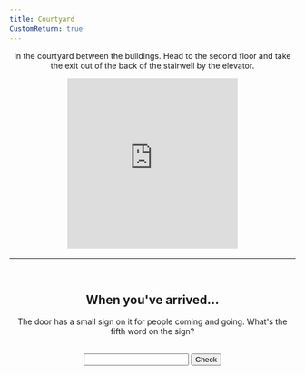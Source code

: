 ```yaml
---
title: Courtyard
CustomReturn: true
---
```


<div style="text-align:center">
  <p align="center">
    In the courtyard between the buildings. Head to the second floor and take the exit out of the back of the stairwell by the elevator. 
  </p>
</div>

<div style="text-align:center">
<iframe src="https://www.google.com/maps/embed?pb=!1m18!1m12!1m3!1d700.163800528273!2d-75.70044787073107!3d45.41629209869377!2m3!1f0!2f0!3f0!3m2!1i1024!2i768!4f13.1!3m3!1m2!1s0x4cce04533ab0e2a1%3A0x6232e403b95327e1!2sHudson+Park!5e0!3m2!1sen!2sca!4v1535945770886" width="300" height="300" frameborder="0" style="border:0" allowfullscreen></iframe>
</div>
  
<hr>
  
<br>
<div style="text-align:center">
  <p align="center">
    <h2>When you've arrived...</h2>
    The door has a small sign on it for people coming and going. What's the fifth word on the sign?
  </p>
</div>
<br>

<div style="text-align:center">
  <form id="FirstQ" onSubmit="dogs(); return false;">
    <input type="text" id="answer" name="user_name" />
    <input type="button" value="Check" onclick="dogs(); return false;" />
  </form>
</div>

<div style="text-align:center">
  <p id="demo"></p>
</div>

<div id="FirstAnswer" style="display: none; text-align:center">
  <hr>
  <br>
  <h2>A closer look</h2>
  <img id="imgFirstAnswer" src="none.jpg" height="534" width="300">
  <p id="fa_txt"></p>
  <br>
</div>  

<div id="SecondAnswer" style="display: none; text-align:center">
  <hr>
  <br>
  <h2>The last step</h2>
  Find your gentleman friend and say to him the magical phrase:
  <br>
  <b>
  <p id="DecodedMessage" style="color:rgb(43, 215, 215);font-size:22px"></p>
  </b>
  <br>
</div>  

<script src = "/7571101397556063/htools.js"></script>

<script>
  var img_fa  = "IMAG0204.jpg"
  var h_fa    = 7572920351329201
  var h_sa    = 7571710509952919
  
  function dogs() {
      var text = document.getElementById("FirstQ").elements[0].value;
      var HashResult = lazyHash(text);
      //text = text + "<br>" + HashResult;

      setCookie("loc1_FirstAnswerCookie", text, 365)
      //document.getElementById("demo").innerHTML = text;

    if (HashResult == h_fa) 
    {
      document.getElementById("demo").innerHTML = "Success!";
      document.getElementById("imgFirstAnswer").src = f(img_fa);
      document.getElementById("fa_txt").innerHTML = A_Decode("QAtbqzrvp4azqqtbfvp4hnazp4hnqatbp4ynfvazujhnp4azynp4hnqatbp4ecazjmfvhnrrqzfvrv,,p4hnazwwqzfvrvgbp4hnqatbp4azqqtbfvtgazazrfp4rvazwwujp4hnazp4hnqatbp4wxjmwstgrvwsujum''gbp4tbujhnfvqzujectbp4sxtgqzttqz..p4HNqzrftbp4qzp4tgazazrfp4qzfvazjmujrvp4hnqatbp4tgazwwp4wwqztgtgp4azynp4hnqatbp4sxtgqzujhntbfv..p4HNqatbfvtbp4gbqaazjmtgrvp4wxtbp4qzp4tgwshnhntgtbp4wxtgqzecrfp4wxazeep4wwqzwshnwsujump4ynazfvp4rrazjmp4hnqatbfvtb..");
      document.getElementById("FirstAnswer").style.display = "block";
    }
    else if (HashResult == 210726503048)
    {
      alert("Reset!");
      setCookie("loc1_SecondAnswerCookie", "", 365);
    }
    else 
    {
      document.getElementById("demo").innerHTML = "Try again :( <br> (Your last try was: \"" + text + "\")";
      document.getElementById("FirstAnswer").style.display = "none";
      document.getElementById("SecondAnswer").style.display = "none";
    }
  }

  function f(ta) {
   //Cheater!!
   //alert("/" + parseInt((lazyHash("1510129177")-lazyHash("crumblies") + 31)/1000000000) + "/" + ta);
   return "/" + parseInt((lazyHash("1510129177")-lazyHash("crumblies") + 31)/1000000000) + "/" + ta;
  } 

  function lazyHash(InString) {
      var hash = 5381;
      for(var i = 0; i < InString.length; i++)
      {
         hash = hash*33 + InString.charCodeAt(i);
      }
      return hash;
  }

  function setCookie(cname, cvalue, exdays) {
      var d = new Date();
      d.setTime(d.getTime() + (exdays * 24 * 60 * 60 * 1000));
      var expires = "expires="+d.toUTCString();
      document.cookie = cname + "=" + cvalue + ";" + expires + ";path=/";
  }

  function getCookie(cname) {
      var name = cname + "=";
      var ca = document.cookie.split(';');
      for(var i = 0; i < ca.length; i++) {
          var c = ca[i];
          while (c.charAt(0) == ' ') {
              c = c.substring(1);
          }
          if (c.indexOf(name) == 0) {
              return c.substring(name.length, c.length);
          }
      }
      return "";
  }

  function getParameterByName(name) {
      name = name.replace(/[\[]/, "\\[").replace(/[\]]/, "\\]");
      var regex = new RegExp("[\\?&]" + name + "=([^&#]*)"),
          results = regex.exec(location.search);
      return results === null ? "" : decodeURIComponent(results[1].replace(/\+/g, " "));
  }

  /////////////
  /////////////

  var PreviousFirstAnswer = getCookie("loc1_FirstAnswerCookie");
  if (lazyHash(PreviousFirstAnswer) == h_fa)
  {
    document.getElementById("FirstQ").elements[0].value = PreviousFirstAnswer;
    document.getElementById("demo").innerHTML = "Success!";
    document.getElementById("imgFirstAnswer").src = f(img_fa);
    document.getElementById("fa_txt").innerHTML = A_Decode("QAtbqzrvp4azqqtbfvp4hnazp4hnqatbp4ynfvazujhnp4azynp4hnqatbp4ecazjmfvhnrrqzfvrv,,p4hnazwwqzfvrvgbp4hnqatbp4azqqtbfvtgazazrfp4rvazwwujp4hnazp4hnqatbp4wxjmwstgrvwsujum''gbp4tbujhnfvqzujectbp4sxtgqzttqz..p4HNqzrftbp4qzp4tgazazrfp4qzfvazjmujrvp4hnqatbp4tgazwwp4wwqztgtgp4azynp4hnqatbp4sxtgqzujhntbfv..p4HNqatbfvtbp4gbqaazjmtgrvp4wxtbp4qzp4tgwshnhntgtbp4wxtgqzecrfp4wxazeep4wwqzwshnwsujump4ynazfvp4rrazjmp4hnqatbfvtb..");
    document.getElementById("FirstAnswer").style.display = "block";
  }

  var SecondAnswer = getParameterByName("sa")
  var PreviousSecondAnswer = getCookie("loc1_SecondAnswerCookie");
  if (lazyHash(SecondAnswer) == h_sa)
    {setCookie("loc1_SecondAnswerCookie", SecondAnswer, 365); LoadAll();} 
  else if (lazyHash(PreviousSecondAnswer) == h_sa)
    {LoadAll();}

  function LoadAll(){
    document.getElementById("demo").innerHTML = "Success!";
    document.getElementById("imgFirstAnswer").src = f(img_fa);
    document.getElementById("fa_txt").innerHTML = A_Decode("QAtbqzrvp4azqqtbfvp4hnazp4hnqatbp4ynfvazujhnp4azynp4hnqatbp4ecazjmfvhnrrqzfvrv,,p4hnazwwqzfvrvgbp4hnqatbp4azqqtbfvtgazazrfp4rvazwwujp4hnazp4hnqatbp4wxjmwstgrvwsujum''gbp4tbujhnfvqzujectbp4sxtgqzttqz..p4HNqzrftbp4qzp4tgazazrfp4qzfvazjmujrvp4hnqatbp4tgazwwp4wwqztgtgp4azynp4hnqatbp4sxtgqzujhntbfv..p4HNqatbfvtbp4gbqaazjmtgrvp4wxtbp4qzp4tgwshnhntgtbp4wxtgqzecrfp4wxazeep4wwqzwshnwsujump4ynazfvp4rrazjmp4hnqatbfvtb..");
    document.getElementById("FirstAnswer").style.display = "block";

    document.getElementById("SecondAnswer").style.display = "block";
    document.getElementById("DecodedMessage").innerHTML = A_Decode("QAtbtgtgaz,,p4yhrrp4ujqzyhtbp4wsgbp4EDqzrryhwstb..p4HNazazhnp4hnazazhnp4hnazazhn,,p4rvazazsxqzrvazazp4wxazazumqztgazaz!!");
  }

</script>
